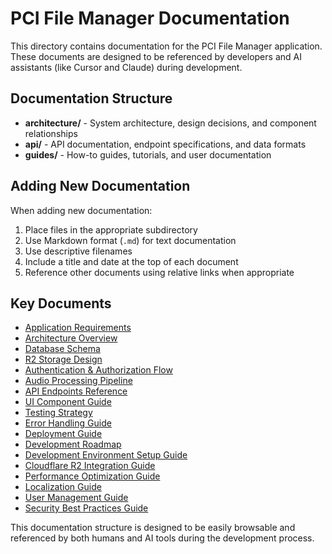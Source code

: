# PCI File Manager Documentation

This directory contains documentation for the PCI File Manager application. These documents are designed to be referenced by developers and AI assistants (like Cursor and Claude) during development.

## Documentation Structure

- **architecture/** - System architecture, design decisions, and component relationships
- **api/** - API documentation, endpoint specifications, and data formats
- **guides/** - How-to guides, tutorials, and user documentation

## Adding New Documentation

When adding new documentation:

1. Place files in the appropriate subdirectory
2. Use Markdown format (`.md`) for text documentation
3. Use descriptive filenames
4. Include a title and date at the top of each document
5. Reference other documents using relative links when appropriate

## Key Documents

- [Application Requirements](architecture/requirements.md)
- [Architecture Overview](architecture/overview.md)
- [Database Schema](architecture/database-schema.md)
- [R2 Storage Design](architecture/r2-storage-design.md)
- [Authentication & Authorization Flow](architecture/authentication-flow.md)
- [Audio Processing Pipeline](architecture/audio-processing-pipeline.md)
- [API Endpoints Reference](api/endpoints-reference.md)
- [UI Component Guide](guides/ui-component-guide.md)
- [Testing Strategy](guides/testing-strategy.md)
- [Error Handling Guide](guides/error-handling-guide.md)
- [Deployment Guide](guides/deployment-guide.md)
- [Development Roadmap](guides/development-roadmap.md)
- [Development Environment Setup Guide](guides/development-environment-setup.md)
- [Cloudflare R2 Integration Guide](guides/cloudflare-r2-integration-guide.md)
- [Performance Optimization Guide](guides/performance-optimization-guide.md)
- [Localization Guide](guides/localization-guide.md)
- [User Management Guide](guides/user-management-guide.md)
- [Security Best Practices Guide](guides/security-best-practices-guide.md)

This documentation structure is designed to be easily browsable and referenced by both humans and AI tools during the development process. 